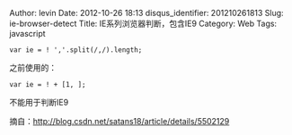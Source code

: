 Author: levin
Date: 2012-10-26 18:13
disqus_identifier: 201210261813
Slug: ie-browser-detect
Title: IE系列浏览器判断，包含IE9
Category: Web
Tags: javascript

<!-- more -->

    var ie = ! ','.split(/,/).length;

之前使用的：

    var ie = ! + [1, ];

不能用于判断IE9

摘自：http://blog.csdn.net/satans18/article/details/5502129
